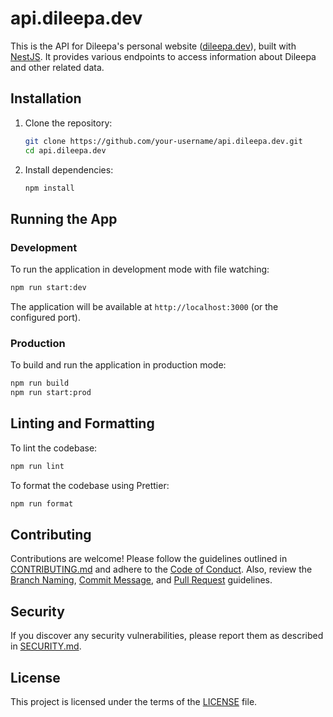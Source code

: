 # api.dileepa.dev

This is the API for Dileepa's personal website ([dileepa.dev](https://dileepa.dev)), built with [NestJS](https://nestjs.com/). It provides various endpoints to access information about Dileepa and other related data.

## Installation

1. Clone the repository:

   ```bash
   git clone https://github.com/your-username/api.dileepa.dev.git 
   cd api.dileepa.dev
   ```

2. Install dependencies:

   ```bash
   npm install
   ```

## Running the App

### Development

To run the application in development mode with file watching:

```bash
npm run start:dev
```

The application will be available at `http://localhost:3000` (or the configured port).

### Production

To build and run the application in production mode:

```bash
npm run build
npm run start:prod
```

## Linting and Formatting

To lint the codebase:

```bash
npm run lint
```

To format the codebase using Prettier:

```bash
npm run format
```

## Contributing

Contributions are welcome! Please follow the guidelines outlined in [CONTRIBUTING.md](CONTRIBUTING.md) and adhere to the [Code of Conduct](CODE_OF_CONDUCT.md). Also, review the [Branch Naming](BRANCH_NAMING_GUIDELINES.md), [Commit Message](COMMIT_MESSAGE_GUIDELINES.md), and [Pull Request](PULL_REQUEST_GUIDELINES.md) guidelines.

## Security

If you discover any security vulnerabilities, please report them as described in [SECURITY.md](SECURITY.md).

## License

This project is licensed under the terms of the [LICENSE](LICENSE) file.
